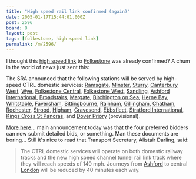 ```yaml
---
title: "High speed rail link confirmed (again)"
date: 2005-01-17T15:44:01.000Z
post: 2596
board: 8
layout: post
tags: [folkestone, high speed link]
permalink: /m/2596/
---
```

I thought this <a href="/wiki/high+speed+link">high speed link</a> to <a href="/wiki/folkestone">Folkestone</a> was already confirmed? A chum in the world of news just sent this:

The SRA announced that the following stations will be served by high-speed CTRL domestic services: <a href="/wiki/ramsgate">Ramsgate</a>, <a href="/wiki/minster">Minster</a>, <a href="/wiki/sturry">Sturry</a>, <a href="/wiki/canterbury">Canterbury West</a>, <a href="/wiki/wye">Wye</a>, <a href="/wiki/folkestone">Folkestone Central</a>, <a href="/wiki/folkestone">Folkestone West</a>, <a href="/wiki/sandling">Sandling</a>, <a href="/wiki/ashford">Ashford International</a>, <a href="/wiki/broadstairs">Broadstairs</a>, <a href="/wiki/margate">Margate</a>, <a href="/wiki/birchington+on+sea">Birchington on Sea</a>, <a href="/wiki/herne+bay">Herne Bay</a>, <a href="/wiki/whitstable">Whitstable</a>, <a href="/wiki/faversham">Faversham</a>, <a href="/wiki/sittingbourne">Sittingbourne</a>, <a href="/wiki/rainham">Rainham</a>, <a href="/wiki/gillingham">Gillingham</a>, <a href="/wiki/chatham">Chatham</a>, <a href="/wiki/rochester">Rochester</a>, <a href="/wiki/strood">Strood</a>, <a href="/wiki/higham">Higham</a>, <a href="/wiki/gravesend">Gravesend</a>, <a href="/wiki/ebbsfleet">Ebbsfleet</a>, <a href="/wiki/stratford">Stratford International</a>, <a href="/wiki/kings+cross">Kings Cross St Pancras</a>, and <a href="/wiki/dover">Dover Priory</a> (provisional). 

<a href="http://www.sra.gov.uk/news/2005/ikf_franchising">More here</a>... main announcement today was that the four preferred bidders can now submit detailed bids, or something. Man these documents are boring... Still it's nice to read that Transport Secretary, Alistair Darling, said:

<blockquote>The CTRL domestic services will operate on both domestic railway tracks and the new high speed channel tunnel rail link track where they will reach speeds of 140 mph. Journeys from <a href="/wiki/ashford">Ashford</a> to central <a href="/wiki/london">London</a> will be reduced by 40 minutes each way.</blockquote>
